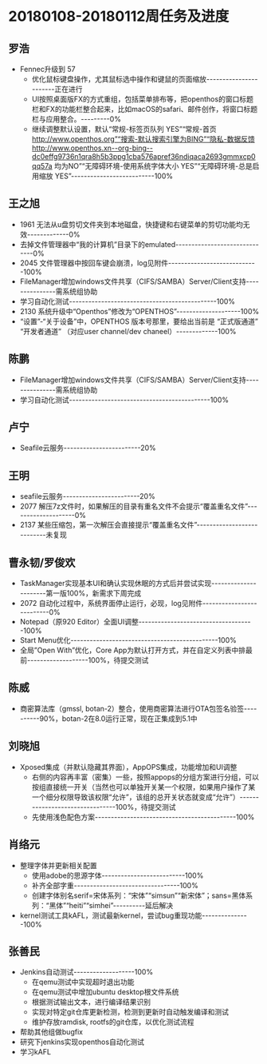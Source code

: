# 20180108-20180112周任务及进度

## 罗浩
- Fennec升级到 57
   - 优化鼠标键盘操作，尤其鼠标选中操作和键鼠的页面缩放-----------------------正在进行
   - UI按照桌面版FX的方式重组，包括菜单排布等，把openthos的窗口标题栏和FX的功能栏整合起来，比如macOS的safari、邮件创作，将窗口标题栏与应用整合。---------0%
   - 继续调整默认设置，默认“常规-标签页队列 YES”“常规-首页 http://www.openthos.org”“搜索-默认搜索引擎为BING”“隐私-数据反馈<http://www.openthos.xn--org-bing--dc0effg9736n1qra8h5b3ppg1cba576apref36ndiqaca2693gmmxcp0qq57a> 均为NO”“无障碍环境-使用系统字体大小 YES”“无障碍环境-总是启用缩放 YES”--------------------------100%

## 王之旭
- 1961 无法从u盘剪切文件夹到本地磁盘，快捷键和右键菜单的剪切功能均无效-------------0%
- 去掉文件管理器中“我的计算机”目录下的emulated------------------------------0%
- 2045 文件管理器中按回车键会崩溃，log见附件----------------------------100%
- FileManager增加windows文件共享（CIFS/SAMBA）Server/Client支持---------------需系统组协助
- 学习自动化测试----------------------------------------------100%
- 2130 系统升级中“Openthos”修改为“OPENTHOS”--------------------100%
- “设置”-“关于设备”中，OPENTHOS 版本号那里，要给出当前是 “正式版通道” “开发者通道” （对应user channel/dev chaneel）-------------100%

## 陈鹏
- FileManager增加windows文件共享（CIFS/SAMBA）Server/Client支持---------------需系统组协助
- 学习自动化测试--------------------------------------------100%

## 卢宁
- Seafile云服务------------------------20%

## 王明
- seafile云服务------------------------20%
- 2077 解压7z文件时，如果解压的目录有重名文件不会提示“覆盖重名文件”--------------------0%
- 2137 某些压缩包，第一次解压会直接提示“覆盖重名文件”---------------------------未复现

## 曹永韧/罗俊欢
- TaskManager实现基本UI和确认实现休眠的方式后并尝试实现----------------------第一版100%，新需求下周完成
- 2072 自动化过程中，系统界面停止运行，必现，log见附件--------------------------0%
- Notepad（原920 Editor）全面UI调整------------------------------------100%
- Start Menu优化----------------------------------------------100%
- 全局”Open With”优化，Core App为默认打开方式，并在自定义列表中排最前-------------------100%，待提交测试

## 陈威
- 商密算法库（gmssl, botan-2）整合，使用商密算法进行OTA包签名验签----------90%，botan-2在8.0运行正常，现在正集成到5.1中

## 刘晓旭
- Xposed集成（并默认隐藏其界面），AppOPS集成，功能增加和UI调整
   - 右侧的内容再丰富（密集）一些，按照appops的分组方案进行分组，可以按组直接统一开关（当然也可以单独开关某一个权限，如果用户操作了某一个细分权限导致该权限“允许”，该组的总开关状态就变成“允许”）--------------------------------100%，待提交测试
   - 先使用浅色配色方案--------------------------------------------100%

## 肖络元
- 整理字体并更新相关配置
   - 使用adobe的思源字体--------------------------100%
   - 补齐全部字重---------------------------------100%
   - 创建字体别名serif=宋体系列：“宋体”“simsun”“新宋体”；sans=黑体系列：“黑体”“heiti”“simhei”----------延后解决
- kernel测试工具kAFL，测试最新kernel，尝试bug重现功能---------------100%

## 张善民
- Jenkins自动测试-------------------100%
   - 在qemu测试中实现超时退出功能
   - 在qemu测试中增加ubuntu desktop根文件系统
   - 根据测试输出文本，进行编译结果识别
   - 实现对特定git仓库更新检测，检测到更新时自动触发编译和测试
   - 维护存放ramdisk, rootfs的git仓库，以优化测试流程
- 帮助其他组做bugfix
- 研究下jenkins实现openthos自动化测试
- 学习kAFL
